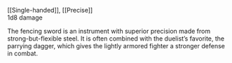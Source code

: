 [[Single-handed]], [[Precise]]<br>1d8 damage

The fencing sword is an instrument with superior precision made from strong-but-flexible steel. It is often combined with the duelist’s favorite, the parrying dagger, which gives the lightly armored fighter a stronger defense in combat.